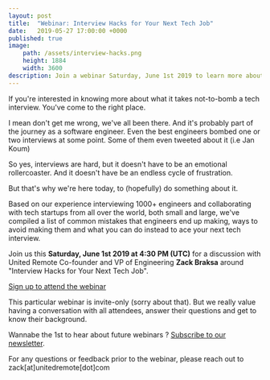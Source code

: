 ```yaml
---
layout: post
title:  "Webinar: Interview Hacks for Your Next Tech Job"
date:   2019-05-27 17:00:00 +0000
published: true
image: 
    path: /assets/interview-hacks.png
    height: 1884
    width: 3600
description: Join a webinar Saturday, June 1st 2019 to learn more about what it takes not-to-bomb interviews. 
---
```


If you're interested in knowing more about what it takes not-to-bomb a tech interview. You've come to the right place.

I mean don't get me wrong, we've all been there. And it's probably part of the journey as a software engineer. Even the best engineers bombed one or two interviews at some point. Some of them even tweeted about it (i.e Jan Koum)

So yes, interviews are hard, but it doesn't have to be an emotional rollercoaster. And it doesn't have be an endless cycle of frustration.

But that's why we're here today, to (hopefully) do something about it. 

Based on our experience interviewing 1000+ engineers and collaborating with tech startups from all over the world, both small and large, we've compiled a list of common mistakes that engineers end up making, ways to avoid making them and what you can do instead to ace your next tech interview. 

Join us this **Saturday, June 1st 2019 at 4:30 PM (UTC)** for a discussion with United Remote Co-founder and VP of Engineering **Zack Braksa** around "Interview Hacks for Your Next Tech Job". 

[Sign up to attend the webinar](https://unitedremote.typeform.com/to/H2TB9g)

This particular webinar is invite-only (sorry about that). But we really value having a conversation with all attendees, answer their questions and get to know their background.

Wannabe the 1st to hear about future webinars ? [Subscribe to our newsletter](http://eepurl.com/gsZlKX).

For any questions or feedback prior to the webinar, please reach out to zack[at]unitedremote[dot]com



